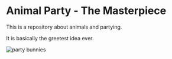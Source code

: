 # Animal Party - The Masterpiece

This is a repository about animals and partying. 

It is basically the greetest idea ever.

![party bunnies](https://cloud.githubusercontent.com/assets/1024672/2556192/7fc6e998-b6cd-11e3-887d-f6c5e3288fc8.jpg)

